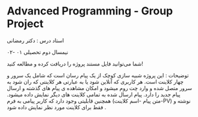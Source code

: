 # Advanced Programming - Group Project

استاد درس : دکتر رمضانی

نیمسال دوم تحصیلی ۰۱ -۰۲

شما می‌توانید فایل مستند پروژه را دریافت کرده و مطالعه کنید!

توضیحات : این پروژه شبیه سازی کوچک از یک پیام رسان است که شامل یک سرور و چهار کلاینت است. هر کاربری که آنلاین شود یا به عبارتی هر کلاینتی که ران شود به سرور متصل شده و وارد چت روم میشود و امکان مشاهده ی پیام های گذشته و ارسال پیام جدید را دارد. پیام ارسال شده به تمامی کلاینت های دیگر نمایش داده میشود. همچنین قابلیتی وجود دارد که کاربر پیامی به فرم (متن پیام -اسم کلاینت-PV) نوشته و فقط برای کلاینت مورد نظر نمایش داده شود . 
